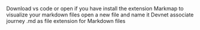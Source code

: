 Download vs code or open if you have 
install the extension Markmap to visualize your markdown files
open a new file and name it Devnet associate journey .md as file extension for Markdown files 
